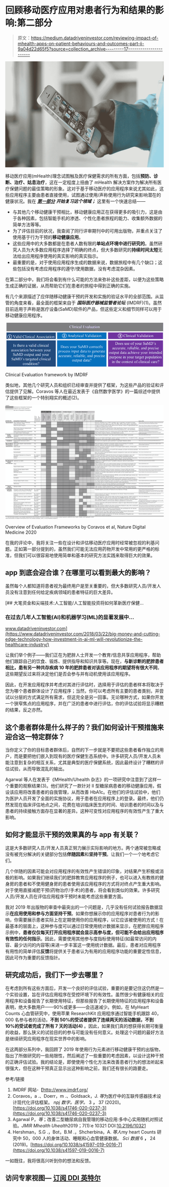 # 回顾移动医疗应用对患者行为和结果的影响:第二部分

> 原文：<https://medium.datadriveninvestor.com/reviewing-impact-of-mhealth-apps-on-patient-behaviours-and-outcomes-part-ii-9a04d22d65f5?source=collection_archive---------17----------------------->

![](img/2473be3b28e782d6320f428c107fbc90.png)

移动医疗应用(mHealth)理念试图触及医疗保健需求的所有方面，包括**预防、诊断、治疗、姑息治疗**，这在一定程度上扭曲了 mHealth 解决方案作为解决所有医疗保健问题的最佳策略的形象。这对于基于移动医疗的应用程序来说尤其如此，这些应用程序主要由患者直接使用，试图通过使用/声称使用行为研究来影响潜在的健康状况。我在 [***第一部分***](https://medium.com/datadriveninvestor/reviewing-impact-of-mhealth-apps-on-patient-behaviours-and-outcomes-part-i-a12e18ae203a) ***开始复习这个领域；*** 这里有一个快速总结——

*   与其他几个移动健康干预相比，移动健康应用正在获得更多的吸引力，这是由于各种因素，包括智能手机的渗透、个性化患者旅程的能力、收集额外数据的简单方法等等。
*   为了评估目前的状况，我查阅了同行评审期刊中的可用出版物，并重点关注了使用基于行为干预的**移动健康应用**。
*   这些应用中的大多数都是在患者人数有限的**单站点环境中进行研究的**。虽然研究人员为大多数应用程序选择了明确的终点，但大多数研究的**持续时间太短**无法给出应用程序使用的真实影响的真实指示。
*   最重要的是，对于使用应用程序生成的数据来说，数据旅程中有几个缺口；这些包括没有考虑应用程序的遵守/使用数据，没有考虑混杂因素。

在第二部分中，我们将会看到有什么可能的方法来弥补这些差距，以便为这些策略生成正确的证据，从而帮助它们在患者的旅程中得到正确的实施。

有几个来源描述了应伴随移动健康干预的开发和实施的验证水平的全部范围。从监管的角度来看，最全面的框架来自于 ***国际医疗器械监管者论坛*** (IMDRF)(1)。虽然目前适用于声称是医疗设备(SaMD)软件的产品，但这些定义和细节同样可以用于移动健康应用程序。

![](img/0c1e14d13b2b2856654801439fcae2af.png)

Clinical Evaluation framework by IMDRF

类似地，其他几个研究人员和组织已经审查并提供了框架，为这些产品的验证和评估提供了见解。Coravos 等人在最近发表于《自然数字医学》的一篇综述中提供了这些框架的一个特别翔实的概述(2)。

![](img/b0ae8f701fded81135c14d6c63dd770d.png)

Overview of Evaluation Frameworks by Coravos et al, Nature Digital Medicine 2020

在我的评论中，我将关注一些在设计和评估移动医疗应用时经常被忽视的利基问题。正如第一部分提到的，虽然我们可能无法应用药物开发中常用的更严格的标准，但我们可以很容易地使用简单和基本的研究方法实践来取得巨大的效果。

## app 到底会迎合谁？在哪里可以看到最大的影响？

虽然每个人都知道将患者视为最终用户是至关重要的，但大多数研究人员/开发人员没有注意到任何给定疾病领域的患者特征的巨大差异。

[](https://www.datadriveninvestor.com/2018/03/22/big-money-and-cutting-edge-technology-how-investment-in-ai-ml-will-revolutionize-the-healthcare-industry/) [## 大笔资金和尖端技术:人工智能/人工智能投资将如何革新医疗保健…

### 在过去几年人工智能(AI)和机器学习(ML)的显著发展中…

www.datadriveninvestor.com](https://www.datadriveninvestor.com/2018/03/22/big-money-and-cutting-edge-technology-how-investment-in-ai-ml-will-revolutionize-the-healthcare-industry/) 

让我们举个例子——我们正在为肥胖人士开发一个教育/信息共享应用程序，帮助他们跟踪自己的饮食、锻炼、提供指导和知识共享等。现在，**与新诊断的肥胖患者相比，患有另一种共存疾病 10 年的肥胖患者对该应用程序的期望将有很大不同**，这些期望反过来将决定他们是否会参与并有动机使用该应用程序。

因此，在开发应用程序并考虑对其进行评估时，选择用于评估的患者样本将取决于您为哪个患者群体设计了应用程序；当然，你可以考虑所有主要的患者类别，并尝试以分层的方式满足所有需求，但这完全是另一回事。无论哪种方式，如果你开发一个狭窄焦点的应用程序，并在广泛的患者中进行评估，你的评估试验将显示糟糕的结果，反之亦然。

## 这个患者群体是什么样子的？我们如何设计干预措施来迎合这一特定群体？

当你定义了你的目标患者群体后，自然的下一步就是不要把这些患者看作独立的用户，而是要把他们嵌入到现有的医疗保健生态系统中。许多研究人员/开发人员未能注意到复杂的相互关系，尤其是典型的医疗保健系统，因此最终设计了糟糕的评估试验，从而导致混乱的输出。

Agarwal 等人在发表于《MHealth/Uhealth 杂志》的一项研究中注意到了这样一个重要的观察结果(3)。他们研究了一款针对 II 型糖尿病患者的移动健康应用，假设该应用将改善患者的自我管理，从而改善 HbA1c。在他们的评估试验中，他们为医护人员开发了全面的实施协议，用于患者在应用程序上的登录。最终，他们仍然发现在临床评估地点之间，花费在培训临床医生的时间、培训患者的时间以及与患者的持续接触方面存在显著的差异。这种可变性对应用程序的有效性产生了重大影响。

## 如何才能显示干预的效果真的与 app 有关联？

这是大多数研究人员/开发人员真正努力展示实际影响的地方。两个通常被忽略或没有被充分解决的关键部分包括**伴随因素**和**坚持干预**。让我们一个一个地考虑它们。

几个伴随的因素可能会对应用程序的有效性产生错误的印象，对结果产生积极或消极的影响。如果我们继续我们的肥胖教育应用程序的例子，也可以进入有教练的健身房的患者和不使用健身房的患者使用该应用程序的方式将对终点产生重大影响。对于使用直接减肥干预(药物治疗/手术)的患者，将会看到类似的效果。许多研究人员/开发人员在评估应用程序干预时未能考虑这些重要方面。

我对 2019 年出版物的审查中最突出的一个问题是，几乎没有任何试验报告数据显示**在应用使用和参与方面坚持干预**。如果你想展示你的应用程序对患者行为的影响，你需要展示患者实际上在定期使用你的应用程序，以它应该被使用的方式！在最基本的层面上，这种参与度可以通过日常使用统计数据来显示，在肥胖应用程序示例中，**患者仅仅每天打开应用程序就会显示高参与度，但可能不会给出应用程序有效性的任何指示**。因此，需要使用其他参与度指标使用特征(如最常访问的内容、最少访问的内容等)来进一步丰富这一使用统计数据。最后，患者对应用程序有用性的简单评估**反馈**将提供关于患者认为有用的应用程序功能的重要定性信息，因此可作为重要的反馈指针。

## 研究成功后，我们下一步去哪里？

在考虑到所有这些方面后，开发一个良好的评估试验，重要的是要记住这仍然是一个实验设置，旨在评估应用程序在受控环境下的有效性。虽然很少有健康相关的应用程序和设备报告了长期使用特征，但那些报告了长期使用特征的应用程序和设备表明，绝大多数用户——90%或更多——会迅速减少。例如，在 MyHeart Counts 心血管研究中，使用苹果 ResearchKit 应用程序通过智能手机跟踪 40，000 名参与者的活动，**不到 50%的受试者提供了连续两天的活动数据，不到 10%的受试者完成了所有 7 天的活动(4)** 。因此，如果我们真的想获得长期可衡量的收益，那么狭义的试验目的的参与可能没有任何意义。处理这个问题的最好方法是继续研究应用程序在现实世界中的影响。

在这两部分系列中，我回顾了 2019 年使用行为元素进行移动健康干预的出版物，指出了所做研究的一些局限性，然后阐述了一些重要的考虑因素，以设计这种干预的正确评估试验。我的结论是，即使使用个性化方法来改善患者行为的想法听起来很强大，但在这种干预真正显示出这种影响之前，我们还有很长的路要走。

参考/链接

1.  IMDRF 网站-【http://www.imdrf.org/ 
2.  Coravos，a .、Doerr，m .、Goldsack，J. *等*为医疗中的互联传感器技术设计现代化评估框架。 *npj 数字。医学。* 3 **，** 37 (2020)。[https://doi.org/10.1038/s41746-020-0237-3](https://doi.org/10.1038/s41746-020-0237-3)
3.  Agarwal P，*等*；改善二型糖尿病自我管理的移动应用:多中心实用随机对照试验。*JMIR Mhealth Uhealth*2019；7(1):e 10321 DOI:[10.2196/10321](https://doi.org/10.2196/10321)
4.  Hershman，S.G .，Bot，B.M .，Shcherbina，A. *等人*my heart Counts 研究中 50，000 人的身体活动、睡眠和心血管健康数据。 *Sci 数据* 6 **，** 24 (2019)。[https://doi.org/10.1038/s41597-019-0016-7](https://doi.org/10.1038/s41597-019-0016-7)

一如既往，我将很高兴听到你的想法和反馈。

## 访问专家视图— [订阅 DDI 英特尔](https://datadriveninvestor.com/ddi-intel)